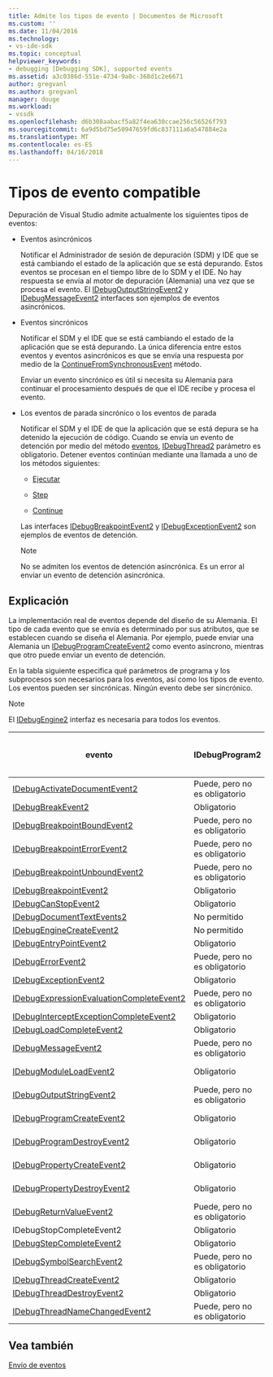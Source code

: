 ```yaml
---
title: Admite los tipos de evento | Documentos de Microsoft
ms.custom: ''
ms.date: 11/04/2016
ms.technology:
- vs-ide-sdk
ms.topic: conceptual
helpviewer_keywords:
- debugging [Debugging SDK], supported events
ms.assetid: a3c0386d-551e-4734-9a0c-368d1c2e6671
author: gregvanl
ms.author: gregvanl
manager: douge
ms.workload:
- vssdk
ms.openlocfilehash: d6b308aabacf5a82f4ea630ccae256c56526f793
ms.sourcegitcommit: 6a9d5bd75e50947659fd6c837111a6a547884e2a
ms.translationtype: MT
ms.contentlocale: es-ES
ms.lasthandoff: 04/16/2018
---
```

# <a name="supported-event-types"></a>Tipos de evento compatible
Depuración de Visual Studio admite actualmente los siguientes tipos de eventos:  
  
-   Eventos asincrónicos  
  
     Notificar el Administrador de sesión de depuración (SDM) y IDE que se está cambiando el estado de la aplicación que se está depurando. Estos eventos se procesan en el tiempo libre de lo SDM y el IDE. No hay respuesta se envía al motor de depuración (Alemania) una vez que se procesa el evento. El [IDebugOutputStringEvent2](../../extensibility/debugger/reference/idebugoutputstringevent2.md) y [IDebugMessageEvent2](../../extensibility/debugger/reference/idebugmessageevent2.md) interfaces son ejemplos de eventos asincrónicos.  
  
-   Eventos sincrónicos  
  
     Notificar el SDM y el IDE que se está cambiando el estado de la aplicación que se está depurando. La única diferencia entre estos eventos y eventos asincrónicos es que se envía una respuesta por medio de la [ContinueFromSynchronousEvent](../../extensibility/debugger/reference/idebugengine2-continuefromsynchronousevent.md) método.  
  
     Enviar un evento sincrónico es útil si necesita su Alemania para continuar el procesamiento después de que el IDE recibe y procesa el evento.  
  
-   Los eventos de parada sincrónico o los eventos de parada  
  
     Notificar el SDM y el IDE de que la aplicación que se está depura se ha detenido la ejecución de código. Cuando se envía un evento de detención por medio del método [eventos](../../extensibility/debugger/reference/idebugeventcallback2-event.md), [IDebugThread2](../../extensibility/debugger/reference/idebugthread2.md) parámetro es obligatorio. Detener eventos continúan mediante una llamada a uno de los métodos siguientes:  
  
    -   [Ejecutar](../../extensibility/debugger/reference/idebugprogram2-execute.md)  
  
    -   [Step](../../extensibility/debugger/reference/idebugprogram2-step.md)  
  
    -   [Continue](../../extensibility/debugger/reference/idebugprogram2-continue.md)  
  
     Las interfaces [IDebugBreakpointEvent2](../../extensibility/debugger/reference/idebugbreakpointevent2.md) y [IDebugExceptionEvent2](../../extensibility/debugger/reference/idebugexceptionevent2.md) son ejemplos de eventos de detención.  
  
    > [!NOTE]
    >  No se admiten los eventos de detención asincrónica. Es un error al enviar un evento de detención asincrónica.  
  
## <a name="discussion"></a>Explicación  
 La implementación real de eventos depende del diseño de su Alemania. El tipo de cada evento que se envía es determinado por sus atributos, que se establecen cuando se diseña el Alemania. Por ejemplo, puede enviar una Alemania un [IDebugProgramCreateEvent2](../../extensibility/debugger/reference/idebugprogramcreateevent2.md) como evento asíncrono, mientras que otro puede enviar un evento de detención.  
  
 En la tabla siguiente especifica qué parámetros de programa y los subprocesos son necesarios para los eventos, así como los tipos de evento. Los eventos pueden ser sincrónicas. Ningún evento debe ser sincrónico.  
  
> [!NOTE]
>  El [IDebugEngine2](../../extensibility/debugger/reference/idebugengine2.md) interfaz es necesaria para todos los eventos.  
  
|evento|IDebugProgram2|IDebugThread2|Los eventos de parada|  
|-----------|--------------------|-------------------|---------------------|  
|[IDebugActivateDocumentEvent2](../../extensibility/debugger/reference/idebugactivatedocumentevent2.md)|Puede, pero no es obligatorio|Puede, pero no es obligatorio|No|  
|[IDebugBreakEvent2](../../extensibility/debugger/reference/idebugbreakevent2.md)|Obligatorio|Obligatorio|Sí|  
|[IDebugBreakpointBoundEvent2](../../extensibility/debugger/reference/idebugbreakpointboundevent2.md)|Puede, pero no es obligatorio|Puede, pero no es obligatorio|No|  
|[IDebugBreakpointErrorEvent2](../../extensibility/debugger/reference/idebugbreakpointerrorevent2.md)|Puede, pero no es obligatorio|Puede, pero no es obligatorio|No|  
|[IDebugBreakpointUnboundEvent2](../../extensibility/debugger/reference/idebugbreakpointunboundevent2.md)|Puede, pero no es obligatorio|Puede, pero no es obligatorio|No|  
|[IDebugBreakpointEvent2](../../extensibility/debugger/reference/idebugbreakpointevent2.md)|Obligatorio|Obligatorio|Sí|  
|[IDebugCanStopEvent2](../../extensibility/debugger/reference/idebugcanstopevent2.md)|Obligatorio|Obligatorio|No|  
|[IDebugDocumentTextEvents2](../../extensibility/debugger/reference/idebugdocumenttextevents2.md)|No permitido|No permitido|No|  
|[IDebugEngineCreateEvent2](../../extensibility/debugger/reference/idebugenginecreateevent2.md)|No permitido|No permitido|No|  
|[IDebugEntryPointEvent2](../../extensibility/debugger/reference/idebugentrypointevent2.md)|Obligatorio|Obligatorio|Sí|  
|[IDebugErrorEvent2](../../extensibility/debugger/reference/idebugerrorevent2.md)|Puede, pero no es obligatorio|Puede, pero no es obligatorio|Puede ser|  
|[IDebugExceptionEvent2](../../extensibility/debugger/reference/idebugexceptionevent2.md)|Obligatorio|Obligatorio|Sí|  
|[IDebugExpressionEvaluationCompleteEvent2](../../extensibility/debugger/reference/idebugexpressionevaluationcompleteevent2.md)|Puede, pero no es obligatorio|Puede, pero no es obligatorio|Puede ser|  
|[IDebugInterceptExceptionCompleteEvent2](../../extensibility/debugger/reference/idebuginterceptexceptioncompleteevent2.md)|Obligatorio|Obligatorio|Sí|  
|[IDebugLoadCompleteEvent2](../../extensibility/debugger/reference/idebugloadcompleteevent2.md)|Obligatorio|Obligatorio|Sí|  
|[IDebugMessageEvent2](../../extensibility/debugger/reference/idebugmessageevent2.md)|Puede, pero no es obligatorio|Puede, pero no es obligatorio|Puede ser|  
|[IDebugModuleLoadEvent2](../../extensibility/debugger/reference/idebugmoduleloadevent2.md)|Obligatorio|Puede, pero no es obligatorio|No|  
|[IDebugOutputStringEvent2](../../extensibility/debugger/reference/idebugoutputstringevent2.md)|Puede, pero no es obligatorio|Puede, pero no es obligatorio|No|  
|[IDebugProgramCreateEvent2](../../extensibility/debugger/reference/idebugprogramcreateevent2.md)|Obligatorio|Puede, pero no es obligatorio|No|  
|[IDebugProgramDestroyEvent2](../../extensibility/debugger/reference/idebugprogramdestroyevent2.md)|Obligatorio|Puede, pero no es obligatorio|No|  
|[IDebugPropertyCreateEvent2](../../extensibility/debugger/reference/idebugpropertycreateevent2.md)|Obligatorio|Puede, pero no es obligatorio|No|  
|[IDebugPropertyDestroyEvent2](../../extensibility/debugger/reference/idebugpropertydestroyevent2.md)|Obligatorio|Puede, pero no es obligatorio|No|  
|[IDebugReturnValueEvent2](../../extensibility/debugger/reference/idebugreturnvalueevent2.md)|Puede, pero no es obligatorio|Puede, pero no es obligatorio|No|  
|IDebugStopCompleteEvent2|Obligatorio|Obligatorio|Sí|  
|[IDebugStepCompleteEvent2](../../extensibility/debugger/reference/idebugstepcompleteevent2.md)|Obligatorio|Obligatorio|Sí|  
|[IDebugSymbolSearchEvent2](../../extensibility/debugger/reference/idebugsymbolsearchevent2.md)|Puede, pero no es obligatorio|Puede, pero no es obligatorio|No|  
|[IDebugThreadCreateEvent2](../../extensibility/debugger/reference/idebugthreadcreateevent2.md)|Obligatorio|Obligatorio|No|  
|[IDebugThreadDestroyEvent2](../../extensibility/debugger/reference/idebugthreaddestroyevent2.md)|Obligatorio|Obligatorio|No|  
|[IDebugThreadNameChangedEvent2](../../extensibility/debugger/reference/idebugthreadnamechangedevent2.md)|Puede, pero no es obligatorio|Puede, pero no es obligatorio|No|  
  
## <a name="see-also"></a>Vea también  
 [Envío de eventos](../../extensibility/debugger/sending-events.md)